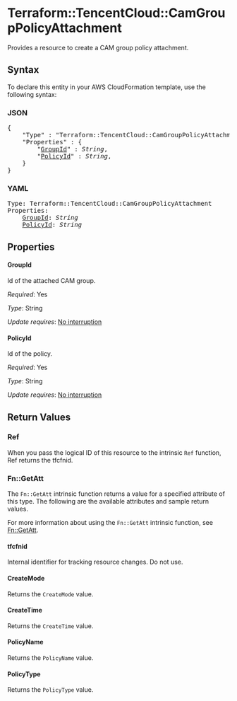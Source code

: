 # Terraform::TencentCloud::CamGroupPolicyAttachment

Provides a resource to create a CAM group policy attachment.

## Syntax

To declare this entity in your AWS CloudFormation template, use the following syntax:

### JSON

<pre>
{
    "Type" : "Terraform::TencentCloud::CamGroupPolicyAttachment",
    "Properties" : {
        "<a href="#groupid" title="GroupId">GroupId</a>" : <i>String</i>,
        "<a href="#policyid" title="PolicyId">PolicyId</a>" : <i>String</i>,
    }
}
</pre>

### YAML

<pre>
Type: Terraform::TencentCloud::CamGroupPolicyAttachment
Properties:
    <a href="#groupid" title="GroupId">GroupId</a>: <i>String</i>
    <a href="#policyid" title="PolicyId">PolicyId</a>: <i>String</i>
</pre>

## Properties

#### GroupId

Id of the attached CAM group.

_Required_: Yes

_Type_: String

_Update requires_: [No interruption](https://docs.aws.amazon.com/AWSCloudFormation/latest/UserGuide/using-cfn-updating-stacks-update-behaviors.html#update-no-interrupt)

#### PolicyId

Id of the policy.

_Required_: Yes

_Type_: String

_Update requires_: [No interruption](https://docs.aws.amazon.com/AWSCloudFormation/latest/UserGuide/using-cfn-updating-stacks-update-behaviors.html#update-no-interrupt)

## Return Values

### Ref

When you pass the logical ID of this resource to the intrinsic `Ref` function, Ref returns the tfcfnid.

### Fn::GetAtt

The `Fn::GetAtt` intrinsic function returns a value for a specified attribute of this type. The following are the available attributes and sample return values.

For more information about using the `Fn::GetAtt` intrinsic function, see [Fn::GetAtt](https://docs.aws.amazon.com/AWSCloudFormation/latest/UserGuide/intrinsic-function-reference-getatt.html).

#### tfcfnid

Internal identifier for tracking resource changes. Do not use.

#### CreateMode

Returns the <code>CreateMode</code> value.

#### CreateTime

Returns the <code>CreateTime</code> value.

#### PolicyName

Returns the <code>PolicyName</code> value.

#### PolicyType

Returns the <code>PolicyType</code> value.

